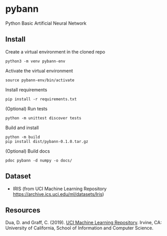 # pybann
Python Basic Artificial Neural Network

## Install

Create a virtual environment in the cloned repo 

```shell
python3 -m venv pybann-env
```

Activate the virtual environment
```shell
source pybann-env/bin/activate
```

Install requirements
```shell
pip install -r requirements.txt
```

(Optional) Run tests
```shell
python -m unittest discover tests
```

Build and install
```shell
python -m build
pip install dist/pybann-0.1.0.tar.gz
```

(Optional) Build docs
```shell
pdoc pybann -d numpy -o docs/
```

## Dataset

- IRIS (from UCI Machine Learning Repository https://archive.ics.uci.edu/ml/datasets/Iris)

## Resources

Dua, D. and Graff, C. (2019). [UCI Machine Learning Repository](http://archive.ics.uci.edu/ml). Irvine, CA: University of California, School of Information and Computer Science.
